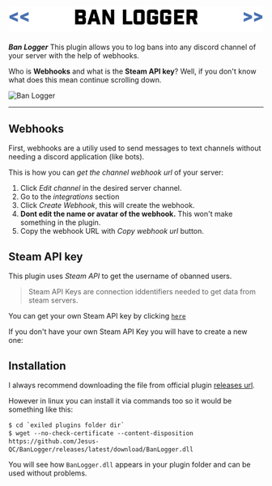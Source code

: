 <h4 align="center">
  <img alt="Ban Logger" src="https://github.com/Jesus-QC/things/blob/main/banlogger.png?raw=true">
</h4>

***Ban Logger*** This plugin allows you to log bans into any discord channel of your server with the help of webhooks.

Who is **Webhooks** and what is the **Steam API key**? Well, if you don't know what does this mean continue scrolling down.

<img alt="Ban Logger" src="https://cdn.discordapp.com/attachments/812402319467610192/812403037486186506/unknown.png">

---

## Webhooks

First, webhooks are a utiliy used to send messages to text channels without needing a discord application (like bots).

This is how you can *get the channel webhook url* of your server:

1. Click *Edit channel* in the desired server channel.
2. Go to the *integrations* section
3. Click *Create Webhook*, this will create the webhook.
4. **Dont edit the name or avatar of the webhook.** This won't make something in the plugin.
5. Copy the webhook URL with *Copy webhook url* button.

## Steam API key

This plugin uses *Steam API* to get the username of obanned users.

> Steam API Keys are connection iddentifiers needed to get data from steam servers.

You can get your own Steam API key by clicking [`here`](https://steamcommunity.com/dev/apikey)

If you don't have your own Steam API Key you will have to create a new one:


## Installation

I always recommend downloading the file from official plugin [releases url](https://github.com/Jesus-QC/BanLogger/releases/latest/).

However in linux you can install it via commands too so it would be something like this:

    $ cd `exiled plugins folder dir`
    $ wget --no-check-certificate --content-disposition https://github.com/Jesus-QC/BanLogger/releases/latest/download/BanLogger.dll

You will see how `BanLogger.dll` appears in your plugin folder and can be used without problems.
